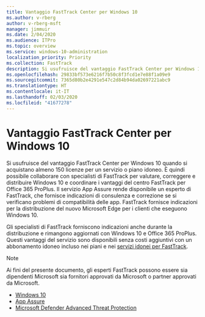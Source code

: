 ```yaml
---
title: Vantaggio FastTrack Center per Windows 10
ms.author: v-rberg
author: v-rberg-msft
manager: jimmuir
ms.date: 2/04/2020
ms.audience: ITPro
ms.topic: overview
ms.service: windows-10-administration
localization_priority: Priority
ms.collection: FastTrack
description: Si usufruisce del vantaggio FastTrack Center per Windows 10 quando si acquistano * almeno* 150 licenze per un servizio o piano idoneo.
ms.openlocfilehash: 29833bf573e6216f7b50c8f3fcd1e7e88f1a09e9
ms.sourcegitcommit: 7365d80b2e4291e547c2d84b94da02697221abc9
ms.translationtype: HT
ms.contentlocale: it-IT
ms.lasthandoff: 02/03/2020
ms.locfileid: "41677278"
---
```

# <a name="fasttrack-center-benefit-for-windows-10"></a>Vantaggio FastTrack Center per Windows 10

Si usufruisce del vantaggio FastTrack Center per Windows 10 quando si acquistano almeno 150 licenze per un servizio o piano idoneo. È quindi possibile collaborare con specialisti di FastTrack per valutare, correggere e distribuire Windows 10 e coordinare i vantaggi del centro FastTrack per Office 365 ProPlus. Il servizio App Assure rende disponibile un esperto di FastTrack, che fornisce indicazioni di consulenza e correzione se si verificano problemi di compatibilità delle app. FastTrack fornisce indicazioni per la distribuzione del nuovo Microsoft Edge per i clienti che eseguono Windows 10.

Gli specialisti di FastTrack forniscono indicazioni anche durante la distribuzione e rimangono aggiornati con Windows 10 e Office 365 ProPlus. Questi vantaggi del servizio sono disponibili senza costi aggiuntivi con un abbonamento idoneo incluso nei piani e nei [servizi idonei per FastTrack](M365-eligible-services-and-plans.md).
  
> [!NOTE]
> Ai fini del presente documento, gli esperti FastTrack possono essere sia dipendenti Microsoft sia fornitori approvati da Microsoft o partner approvati da Microsoft. 
    
- [Windows 10](Win-10-windows-10.md)
- [App Assure](Win-10-app-assure.md)
- [Microsoft Defender Advanced Threat Protection](Win-10-microsoft-defender-atp.md)
  

  

 